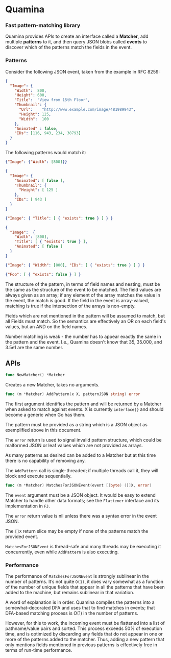 # Quamina

### Fast pattern-matching library

Quamina provides APIs to create an interface called 
a **Matcher**,
add multiple **patterns** to it, and then query JSON blobs
called **events** to discover which of the patterns match 
the fields in the event.

### Patterns

Consider the following JSON event, taken from the example
in RFC 8259:

```json
{
  "Image": {
    "Width":  800,
    "Height": 600,
    "Title":  "View from 15th Floor",
    "Thumbnail": {
      "Url":    "http://www.example.com/image/481989943",
      "Height": 125,
      "Width":  100
    },
    "Animated" : false,
    "IDs": [116, 943, 234, 38793]
  }
}
```

The following patterns would match it:

```json
{"Image": {"Width": [800]}}
```
```json
{
  "Image": {
    "Animated": [ false ],
    "Thumbnail": {
      "Height": [ 125 ]
    },
    "IDs": [ 943 ]
  }
}
```
```json
{"Image": { "Title": [ { "exists": true } ] } }
```
```json
{
  "Image":  { 
    "Width": [800], 
    "Title": [ { "exists": true } ], 
    "Animated": [ false ]
  }
}
```
```json
{"Image": { "Width": [800], "IDs": [ { "exists": true } ] } }
```
```json
{"Foo": [ { "exists": false } ] }
```
The structure of the pattern, in terms of field names
and nesting, must be the same as the structure of the event 
to be matched.  The field values are always given
as an array; if any element of the array matches 
the value in the event, the match is good. If the
field in the event is array-valued, matching is true
if the intersection of the arrays is non-empty.

Fields which are not mentioned in the pattern will
be assumed to match, but all Fields must match. So the
semantics are effectively an OR on each field's values, 
but an AND on the field names.

Number matching is weak - the number has to appear 
exactly the same in the pattern and the event. I.e.,
Quamina doesn't know that 35, 35.000, and 3.5e1 are the
same number.

## APIs

```go
func NewMatcher() *Matcher
```
Creates a new Matcher, takes no arguments.
```go
func (m *Matcher) AddPattern(x X, patternJSON string) error
```

The first argument identifies the pattern and will be
returned by a Matcher when asked to match against events.
X is currently `interface{}` and should become a generic
when Go has them.

The pattern must be provided as a string which is a 
JSON object as exemplified above in this document.

The `error` return is used to signal invalid pattern
structure, which could be malformed JSON or leaf values
which are not provided as arrays.

As many patterns as desired can be added to a Matcher
but at this time there is no capability of removing any.

The `AddPattern` call is single-threaded; if multiple
threads call it, they will block and execute sequentially.

```go
func (m *Matcher) MatchesForJSONEvent(event []byte) ([]X, error)
```

The `event` argument must be a JSON object. It would be 
easy to extend Matcher to handle other data formats; see the
`Flattener` interface and its implementation in `FJ`.

The `error` return value is nil unless there was a syntax
error in the event JSON.

The `[]X` return slice may be empty if none of the patterns
match the provided event. 

`MatchesForJSONEvent` is thread-safe and many threads may
be executing it concurrently, even while `AddPattern` is
also executing.

### Performance

The performance of `MatchesForJSONEvent` is strongly
sublinear in the number of patterns. It’s not quite `O(1)`,
it does vary somewhat as a function of the number of 
unique fields that appear in all the patterns that have 
been added to the machine, but remains sublinear in that 
variation. 

A word of explanation is in order. Quamina compiles the
patterns into a somewhat-decorated DFA and uses that to
find matches in events; that DFA-based matching process is 
O(1) in the number of patterns.

However, for this to work, the incoming event must be
flattened into a list of pathname/value pairs and 
sorted.  This process exceeds 50% of execution time, 
and is optimized by discarding any fields that
do not appear in one or more of the patterns added
to the matcher. Thus, adding a new pattern that only
mentions fields mentioned in previous patterns is
effectively free in terms of run-time performance.